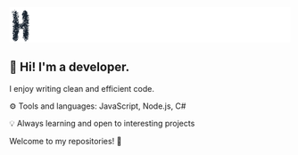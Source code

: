 ![My GIF](./assets/helloGit.gif)

## 👋 Hi! I'm a developer.

I enjoy writing clean and efficient code.

⚙️ Tools and languages: JavaScript, Node.js, C#

💡 Always learning and open to interesting projects

Welcome to my repositories! 🚀
